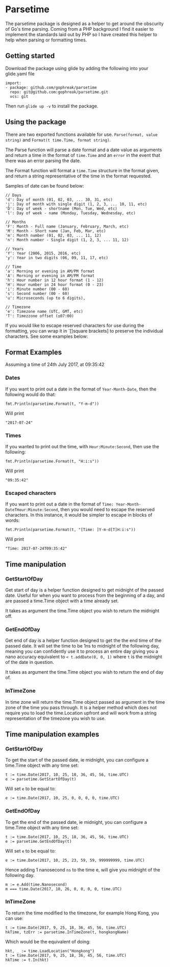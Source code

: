 # Parsetime

The parsetime package is designed as a helper to get around the obscurity of Go's time parsing. Coming from a PHP
background I find it easier to implement the standards laid out by PHP so I have created this helper to help when parsing
or formatting times.

## Getting started

Download the package using glide by adding the following into your glide.yaml file

```
import:
- package: github.com/gophreak/parsetime
  repo: git@github.com:gophreak/parsetime.git
  vcs: git
```

Then run `glide up -v` to install the package.

## Using the package

There are two exported functions available for use. `Parse(format, value string)` and `Format(t time.Time, format string)`.

The Parse function will parse a date format and a date value as arguments and return a time in the format of `time.Time`
and an `error` in the event that there was an error parsing the date.

The Format function will format a `time.Time` structure in the format given, and return a string representative of the 
time in the format requested.

Samples of date can be found below:

```
// Days
'd': Day of month (01, 02, 03, ... 30, 31, etc)
'j': Day of month with single digit (1, 2, 3, ... 10, 11, etc)
'D': Day of week - shortname (Mon, Tue, Wed, etc)
'l': Day of week - name (Monday, Tuesday, Wednesday, etc)

// Months
'F': Month - Full name (January, February, March, etc)
'M': Month - Short name (Jan, Feb, Mar, etc)
'm': Month number (01, 02, 03, ... 11, 12)
'n': Month number - Single digit (1, 2, 3, ... 11, 12)

// Years
'Y': Year (2006, 2015, 2016, etc) 
'y': Year in two digits (06, 09, 11, 17, etc)

// Time
'a': Morning or evening in AM/PM format
'A': Morning or evening in AM/PM format
'h': Hour number in 12 hour format (1 - 12)
'H': Hour number in 24 hour format (0 - 23)
'i': Minute number (00 - 60)
's': Second number (00 - 60)
'u': Microseconds (up to 6 digits),

// Timezone
'e': Timezone name (UTC, GMT, etc)
'T': Timezzone offset (±07:00)
```

If you would like to escape reserved characters for use during the formatting, you can wrap it in `[]square brackets] to
preserve the individual characters. See some examples below:

## Format Examples

Assuming a time of 24th July 2017, at 09:35:42
### Dates

If you want to print out a date in the format of `Year-Month-Date`, then the following would do that:
```
fmt.Println(parsetime.Format(t, "Y-m-d"))
```
Will print
```
"2017-07-24"
```

### Times
If you wanted to print out the time, with `Hour:Minute:Second`, then use the following:
```
fmt.Println(parsetime.Format(t, "H:i:s"))
```
Will print
```
"09:35:42"
```

### Escaped characters

If you want to print out a date in the format of `Time: Year-Month-DateTHour:Minute:Second`, then you would need to
escape the reserved characters. In this instance, it would be simpler to escape in blocks of words:

```
fmt.Println(parsetime.Format(t, "[Time: ]Y-m-d[T]H:i:s"))
```
Will print
```
"Time: 2017-07-24T09:35:42"
```

## Time manipulation

### GetStartOfDay

Get start of day is a helper function designed to get midnight of the passed date. Useful for when you want to
process from the beginning of a day, and are passed a time.Time object with a time already set.

It takes as argument the time.Time object you wish to return the midnight off.

### GetEndOfDay

Get end of day is a helper function designed to get the the end time of the passed date. It will set the time to
be 1ns to midnight of the following day, meaning you can confidently use it to process an entire day giving you
a nano accuracy equivalent to `< t.addDate(0, 0, 1)` where `t` is the midnight of the date in question.

It takes as argument the time.Time object you wish to return the end of day of.

### InTimeZone

In time zone will return the time.Time object passed as argument in the time zone of the time you pass through. It
is a helper method which does not require you to load the time.Location upfront and will work from a string representation
of the timezone you wish to use.

## Time manipulation examples

###  GetStartOfDay

To get the start of the passed date, ie midnight, you can configure a time.Time object with any time set:

```
t := time.Date(2017, 10, 25, 18, 36, 45, 56, time.UTC)
e := parsetime.GetStartOfDay(t)
```

Will set `e` to be equal to:
```
e := time.Date(2017, 10, 25, 0, 0, 0, 0, time.UTC)
```

###  GetEndOfDay

To get the end of the passed date, ie midnight, you can configure a time.Time object with any time set:

```
t := time.Date(2017, 10, 25, 18, 36, 45, 56, time.UTC)
e := parsetime.GetEndOfDay(t)
```

Will set `e` to be equal to:
```
e := time.Date(2017, 10, 25, 23, 59, 59, 999999999, time.UTC)
```

Hence adding 1 nanosecond `ns` to the time e, will give you midnight of the following day.

```
m := e.Add(time.Nanosecond)
m === time.Date(2017, 10, 26, 0, 0, 0, 0, time.UTC)
```

### InTimeZone

To return the time modified to the timezone, for example Hong Kong, you can use:
```
t := time.Date(2017, 9, 25, 18, 36, 45, 56, time.UTC)
hkTime, tzErr := parsetime.InTimeZone(t, hongkongName)
```

Which would be the equivalent of doing:
```
hkt, _ := time.LoadLocation("Hongkong")
t := time.Date(2017, 9, 25, 18, 36, 45, 56, time.UTC)
hkTime := t.In(hkt)
```

